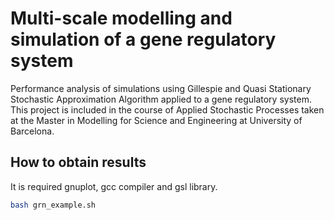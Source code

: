 # Multi-scale modelling and simulation of a gene regulatory system
Performance analysis of simulations using Gillespie and Quasi Stationary Stochastic Approximation Algorithm applied to a gene regulatory system. 
This project is included in the course of Applied Stochastic Processes taken at the Master in Modelling for Science and Engineering at University of Barcelona.

## How to obtain results
It is required gnuplot, gcc compiler and gsl library.

```bash
bash grn_example.sh
